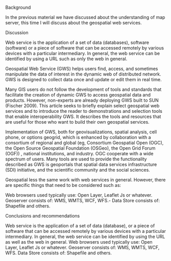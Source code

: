 Background

In the previous material we have discussed about the understanding of map server, this time I will discuss about the geospatial web services.

Discussion

Web service is the application of a set of data (databases), software (software) or a piece of software that can be accessed remotely by various devices with a particular intermediary. In general, the web service can be identified by using a URL such as only the web in general.

Geospatial Web Service (GWS) helps users find, access, and sometimes manipulate the data of interest in the dynamic web of distributed network. GWS is designed to collect data once and update or edit them in real time.

Many GIS users do not follow the development of tools and standards that facilitate the creation of dynamic GWS to access geospatial data and products. However, non-experts are already deploying GWS built to SUN (Fischer 2009). This article seeks to briefly explain select geospatial web services and to introduce the reader to demonstrations and selection tools that enable interoperability GWS. It describes the tools and resources that are useful for those who want to build their own geospatial services.

Implementation of GWS, both for geovisualizations, spatial analysis, cell phone, or options geogrid, which is enhanced by collaboration with a consortium of regional and global (eg, Consortium Geospatial Open (OGC), the Open Source Geospatial Foundation (OSGeo), the Open Grid Forum (OGF)) , national institutions, and industry. OGC cooperate with a wide spectrum of users. Many tools are used to provide the functionality described as GWS is geoportals that spatial data services infrastructure (SDI) initiative, and the scientific community and the social sciences.

Geospatial less the same work with web services in general. However, there are specific things that need to be considered such as:

Web browsers used typically use: Open Layer, Leaflet Js or whatever.
Geoserver consists of: WMS, WMTS, WCF, WFS.- Data Store consists of: Shapefile and others.


Conclusions and recommendations

Web service is the application of a set of data (database), or a piece of software that can be accessed remotely by various devices with a particular intermediary.
In general, the web service can be identified by using the URL as well as the web in general.
Web browsers used typically use: Open Layer, Leaflet Js or whatever.
Geoserver consists of: WMS, WMTS, WCF, WFS.
Data Store consists of: Shapefile and others.
